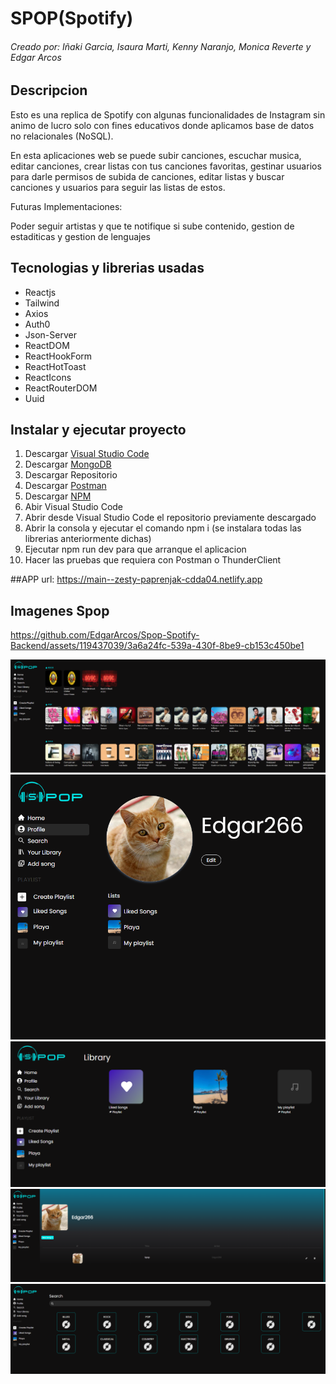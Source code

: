 # SPOP(Spotify)
###### Creado por: Iñaki Garcia, Isaura Marti, Kenny Naranjo, Monica Reverte y Edgar Arcos

## Descripcion

Esto es una replica de Spotify con algunas funcionalidades de Instagram sin animo de lucro solo con fines educativos donde aplicamos base de datos no relacionales (NoSQL).

En esta aplicaciones web se puede subir canciones, escuchar musica, editar canciones, crear listas con tus canciones favoritas, gestinar usuarios para darle permisos de subida de canciones, editar listas y buscar canciones y usuarios para seguir las listas de estos.

Futuras Implementaciones:

Poder seguir artistas y que te notifique si sube contenido, gestion de estaditicas y gestion de lenguajes

## Tecnologias y librerias usadas

* Reactjs
* Tailwind
* Axios
* Auth0
* Json-Server
* ReactDOM
* ReactHookForm
* ReactHotToast
* ReactIcons
* ReactRouterDOM
* Uuid

## Instalar y ejecutar proyecto

1. Descargar [Visual Studio Code](https://code.visualstudio.com)
2. Descargar [MongoDB](https://www.mongodb.com/products/compass)
2. Descargar Repositorio
3. Descargar [Postman](https://www.postman.com)
4. Descargar [NPM](https://www.npmjs.com)
4. Abir Visual Studio Code
5. Abrir desde Visual Studio Code el repositorio previamente descargado
6. Abrir la consola y ejecutar el comando npm i (se instalara todas las librerias anteriormente dichas)
7. Ejecutar npm run dev para que arranque el aplicacion
8. Hacer las pruebas que requiera con Postman o ThunderClient

##APP url:
https://main--zesty-paprenjak-cdda04.netlify.app
## Imagenes Spop




https://github.com/EdgarArcos/Spop-Spotify-Backend/assets/119437039/3a6a24fc-539a-430f-8be9-cb153c450be1



![Imagen Spop](./imgreadme/CapturaSpopHome.PNG)
![Imagen Spop](./imgreadme/CapturaSpopProfile.PNG)
![Imagen Spop](./imgreadme/CapturaSpopLibreria.PNG)
![Imagen Spop](./imgreadme/CapturaSpopArtista.PNG)
![Imagen Spop](./imgreadme/CapturaSpopSearch.PNG)
